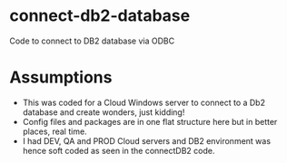 # connect-db2-database
Code to connect to DB2 database via ODBC

# Assumptions
- This was coded for a Cloud Windows server to connect to a Db2 database and create wonders, just kidding!
- Config files and packages are in one flat structure here but in better places, real time.
- I had DEV, QA and PROD Cloud servers and DB2 environment was hence soft coded as seen in the connectDB2 code. 
